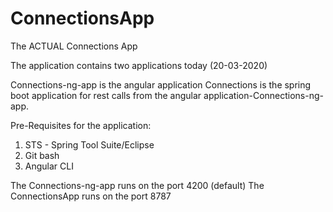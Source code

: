 # ConnectionsApp
The ACTUAL Connections App

The application contains two applications today (20-03-2020)

Connections-ng-app is the angular application
Connections is the spring boot application for rest calls from the angular application-Connections-ng-app.

Pre-Requisites for the application:

1) STS - Spring Tool Suite/Eclipse
2) Git bash 
3) Angular CLI

The Connections-ng-app runs on the port 4200 (default)
The ConnectionsApp runs on the port 8787


